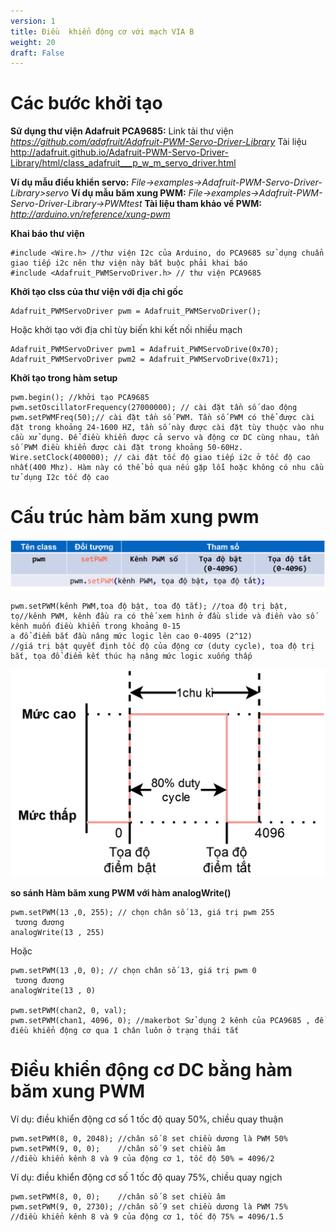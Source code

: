 ```yaml
---
version: 1
title: Điều  khiển động cơ với mạch VIA B
weight: 20
draft: False
---
```


# Các bước khởi tạo

**Sử dụng thư viện Adafruit PCA9685:**
Link tải thư viện
*https://github.com/adafruit/Adafruit-PWM-Servo-Driver-Library*
Tài liệu
http://adafruit.github.io/Adafruit-PWM-Servo-Driver-Library/html/class_adafruit___p_w_m_servo_driver.html

**Ví dụ mẫu điều khiển servo:**
*File->examples->Adafruit-PWM-Servo-Driver-Library>servo*
**Ví dụ mẫu băm xung PWM:**
*File->examples->Adafruit-PWM-Servo-Driver-Library->PWMtest*
**Tài liệu tham khảo về PWM:**
*http://arduino.vn/reference/xung-pwm*

**Khai báo thư viện**
~~~
#include <Wire.h> //thư viện I2c của Arduino, do PCA9685 sử dụng chuẩn giao tiếp i2c nên thư viện này bắt buộc phải khai báo 
#include <Adafruit_PWMServoDriver.h> // thư viện PCA9685
~~~

**Khởi tạo clss của thư viện với địa chỉ gốc**
~~~
Adafruit_PWMServoDriver pwm = Adafruit_PWMServoDriver();
~~~

Hoặc khởi tạo với địa chỉ tùy biến khi kết nối nhiều mạch
~~~
Adafruit_PWMServoDriver pwm1 = Adafruit_PWMServoDrive(0x70); 
Adafruit_PWMServoDriver pwm2 = Adafruit_PWMServoDrive(0x71);
~~~

**Khởi tạo trong hàm setup**
~~~
pwm.begin(); //khởi tạo PCA9685 
pwm.setOscillatorFrequency(27000000); // cài đặt tần số dao động 
pwm.setPWMFreq(50);// cài đặt tần số PWM. Tần số PWM có thể được cài đặt trong khoảng 24-1600 HZ, tần số này được cài đặt tùy thuộc vào nhu cầu xử dụng. Để điều khiển được cả servo và động cơ DC cùng nhau, tần số PWM điều khiển được cài đặt trong khoảng 50-60Hz.
Wire.setClock(400000); // cài đặt tốc độ giao tiếp i2c ở tốc độ cao nhất(400 Mhz). Hàm này có thể bỏ qua nếu gặp lỗi hoặc không có nhu cầu tử dụng I2c tốc độ cao
~~~

# Cấu trúc hàm băm xung pwm
![](img1.png)
~~~
pwm.setPWM(kênh PWM,toa độ bật, toa độ tắt); //toa độ trị bật, tọ//kênh PWM, kênh đầu ra có thế xem hình ở đầu slide và điền vào số kênh muốn điều khiển trong khoảng 0-15
a đổ điểm bắt đầu nâng mức logic lên cao 0-4095 (2^12) 
//giá trị bật quyết định tốc độ của động cơ (duty cycle), toa độ trị bắt, tọa đổ điểm kết thúc hạ nâng mức logic xuống thấp
~~~
![](img2.png)

**so sánh Hàm băm xung PWM với hàm analogWrite()**
~~~
pwm.setPWM(13 ,0, 255); // chọn chân số 13, giá trị pwm 255
 tương đương
analogWrite(13 , 255)
~~~
Hoặc
~~~
pwm.setPWM(13 ,0, 0); // chọn chân số 13, giá trị pwm 0
 tương đương
analogWrite(13 , 0)

pwm.setPWM(chan2, 0, val); 
pwm.setPWM(chan1, 4096, 0); //makerbot Sử dụng 2 kênh của PCA9685 , để điều khiển động cơ qua 1 chân luôn ở trạng thái tắt 
~~~
# Điều khiển động cơ DC bằng hàm băm xung PWM
Ví dụ: điều khiển động cơ số 1 tốc độ quay 50%, chiều quay thuận
~~~ 
pwm.setPWM(8, 0, 2048); //chân số 8 set chiều dương là PWM 50%
pwm.setPWM(9, 0, 0);    //chân số 9 set chiều âm 
//điều khiển kênh 8 và 9 của động cơ 1, tốc độ 50% = 4096/2 
~~~
Ví dụ: điều khiển động cơ số 1 tốc độ quay 75%, chiều quay ngịch
~~~ 
pwm.setPWM(8, 0, 0);    //chân số 8 set chiều âm 
pwm.setPWM(9, 0, 2730); //chân số 9 set chiều dương là PWM 75%
//điều khiển kênh 8 và 9 của động cơ 1, tốc độ 75% = 4096/1.5
~~~